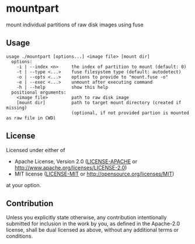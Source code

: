 # mountpart

mount individual partitions of raw disk images using fuse

## Usage
```
usage ./mountpart [options...] <image file> [mount dir]
  options:
    -i | --index <n>     the index of partition to mount (default: 0)
    -t | --type <...>    fuse filesystem type (default: autodetect)
    -o | --opts <...>    options to provide to "mount.fuse -o"
    -e | --exec <...>    unmount after executing command
    -h | --help          show this help
  positional arguments:
    <image file>         path to raw disk image
    [mount dir]          path to target mount directory (created if missing)
                         (optional, if not provided partion is mounted as raw file in CWD)
```

## License

Licensed under either of

- Apache License, Version 2.0 ([LICENSE-APACHE](LICENSE-APACHE) or
  http://www.apache.org/licenses/LICENSE-2.0)
- MIT license ([LICENSE-MIT](LICENSE-MIT) or http://opensource.org/licenses/MIT)

at your option.

## Contribution

Unless you explicitly state otherwise, any contribution intentionally submitted
for inclusion in the work by you, as defined in the Apache-2.0 license, shall be
dual licensed as above, without any additional terms or conditions.

